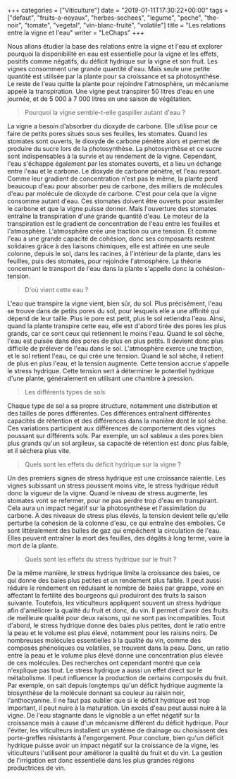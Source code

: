 +++
categories = ["Viticulture"]
date = "2019-01-11T17:30:22+00:00"
tags = ["defaut", "fruits-a-noyaux", "herbes-sechees", "legume", "peche", "the-noir", "tomate", "vegetal", "vin-blanc-fruité", "volatile"] 
title = "Les relations entre la vigne et l'eau"
writer = "LeChaps"
+++

Nous allons étudier la base des relations entre la vigne et l'eau et explorer pourquoi la disponibilité en eau est essentielle pour la vigne et les effets, positifs comme négatifs, du déficit hydrique sur la vigne et son fruit. Les vignes consomment une grande quantité d'eau. Mais seule une petite quantité est utilisée par la plante pour sa croissance et sa photosynthèse. Le reste de l'eau quitte la plante pour rejoindre l'atmosphère, un mécanisme appelé la transpiration. Une vigne peut transpirer 50 litres d'eau en une journée, et de 5 000 à 7 000 litres en une saison de végétation.

> Pourquoi la vigne semble-t-elle gaspiller autant d'eau ?

La vigne a besoin d'absorber du dioxyde de carbone. Elle utilise pour ce faire de petits pores situés sous ses feuilles, les stomates. Quand les stomates sont ouverts, le dioxyde de carbone pénètre alors et permet de produire du sucre lors de la photosynthèse. La photosynthèse et ce sucre sont indispensables à la survie et au rendement de la vigne. Cependant, l'eau s'échappe également par les stomates ouverts, et a lieu un échange entre l'eau et le carbone. Le dioxyde de carbone pénètre, et l'eau ressort. Comme leur gradient de concentration n'est pas le même, la plante perd beaucoup d'eau pour absorber peu de carbone, des milliers de molécules d'eau par molécule de dioxyde de carbone. C'est pour cela que la vigne consomme autant d'eau. Ces stomates doivent être ouverts pour assimiler le carbone et que la vigne puisse donner. Mais l'ouverture des stomates entraîne la transpiration d'une grande quantité d'eau. Le moteur de la transpiration est le gradient de concentration de l'eau entre les feuilles et l'atmosphère. L'atmosphère crée une traction ou une tension. Et comme l'eau a une grande capacité de cohésion, donc ses composants restent solidaires grâce à des liaisons chimiques, elle est attirée en une seule colonne, depuis le sol, dans les racines, à l'intérieur de la plante, dans les feuilles, puis des stomates, pour rejoindre l'atmosphère. La théorie concernant le transport de l'eau dans la plante s'appelle donc la cohésion-tension.

> D'où vient cette eau ?

L'eau que transpire la vigne vient, bien sûr, du sol. Plus précisément, l'eau se trouve dans de petits pores du sol, pour lesquels elle a une affinité qui dépend de leur taille. Plus le pore est petit, plus le sol retiendra l'eau. Ainsi, quand la plante transpire cette eau, elle est d'abord tirée des pores les plus grands, car ce sont ceux qui retiennent le moins l'eau. Quand le sol sèche, l'eau est puisée dans des pores de plus en plus petits. Il devient donc plus difficile de prélever de l'eau dans le sol. L'atmosphère exerce une traction, et le sol retient l'eau, ce qui crée une tension. Quand le sol sèche, il retient de plus en plus l'eau, et la tension augmente. Cette tension accrue s'appelle le stress hydrique. Cette tension sert à déterminer le potentiel hydrique d'une plante, généralement en utilisant une chambre à pression.

> Les différents types de sols

Chaque type de sol a sa propre structure, notamment une distribution et des tailles de pores différentes. Ces différences entraînent différentes capacités de rétention et des différences dans la manière dont le sol sèche. Ces variations participent aux différences de comportement des vignes poussant sur différents sols. Par exemple, un sol sableux a des pores bien plus grands qu'un sol argileux, sa capacité de rétention est donc plus faible, et il sèchera plus vite.

> Quels sont les effets du déficit hydrique sur la vigne ?

Un des premiers signes de stress hydrique est une croissance ralentie. Les vignes subissant un stress poussent moins vite, le stress hydrique réduit donc la vigueur de la vigne. Quand le niveau de stress augmente,  les stomates vont se refermer, pour ne pas perdre trop d'eau en transpirant. Cela aura un impact négatif sur la photosynthèse et l'assimilation du carbone. À des niveaux de stress plus élevés, la tension devient telle qu'elle perturbe la cohésion de la colonne d'eau, ce qui entraîne des embolies. Ce sont littéralement des bulles de gaz qui empêchent la circulation de l'eau. Elles peuvent entraîner la mort des feuilles, des dégâts à long terme, voire la mort de la plante.

> Quels sont les effets du stress hydrique sur le fruit ?

De la même manière, le stress hydrique limite la croissance des baies, ce qui donne des baies plus petites et un rendement plus faible. Il peut aussi réduire le rendement en réduisant le nombre de baies par grappe, voire en affectant la fertilité des bourgeons qui produiront des fruits la saison suivante. Toutefois, les viticulteurs appliquent souvent un stress hydrique afin d'améliorer la qualité du fruit et donc, du vin. Il permet d'avoir des fruits de meilleure qualité pour deux raisons, qui ne sont pas incompatibles. Tout d'abord, le stress hydrique donne des baies plus petites, dont le ratio entre la peau et le volume est plus élevé, notamment pour les raisins noirs. De nombreuses molécules essentielles à la qualité du vin, comme des composés phénoliques ou volatiles, se trouvent dans la peau. Donc, un ratio entre la peau et le volume plus élevé donne une concentration plus élevée de ces molécules. Des recherches ont cependant montré que cela n'explique pas tout. Le stress hydrique a aussi un effet direct sur le métabolisme. Il peut influencer la production de certains composés du fruit. Par exemple, on sait depuis longtemps qu'un déficit hydrique augmente la biosynthèse de la molécule donnant sa couleur au raisin noir, l'anthocyanine. Il ne faut pas oublier que si le déficit hydrique est trop important, il peut nuire à la maturation. Un excès d'eau peut aussi nuire à la vigne. De l'eau stagnante dans le vignoble a un effet négatif sur la croissance mais à cause d'un mécanisme différent du déficit hydrique. Pour l'éviter, les viticulteurs installent un système de drainage ou choisissent des porte-greffes résistants à l'engorgement. Pour conclure, bien qu'un déficit hydrique puisse avoir un impact négatif sur la croissance de la vigne, les viticulteurs l'utilisent pour améliorer la qualité du fruit et du vin. La gestion de l'irrigation est donc essentielle dans les plus grandes régions productrices de vin.